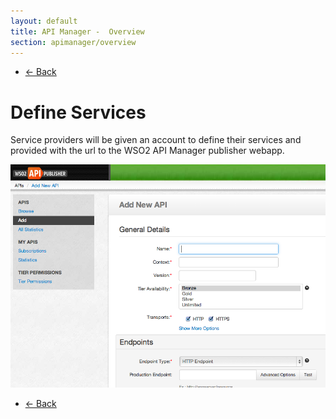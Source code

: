 ```yaml
---
layout: default
title: API Manager -  Overview
section: apimanager/overview
---
```

  
<ul class="pager">
  <li class="previous"><a href="/apimanager/overview">&larr; Back</a></li>
</ul>

# Define Services

Service providers will be given an account to define their services and provided with the url to the WSO2 API Manager publisher webapp. 

![Add Service](img/define-service-add.png "Add Service")
	
<ul class="pager">
  <li class="previous"><a href="/apimanager/overview">&larr; Back</a></li>
</ul>